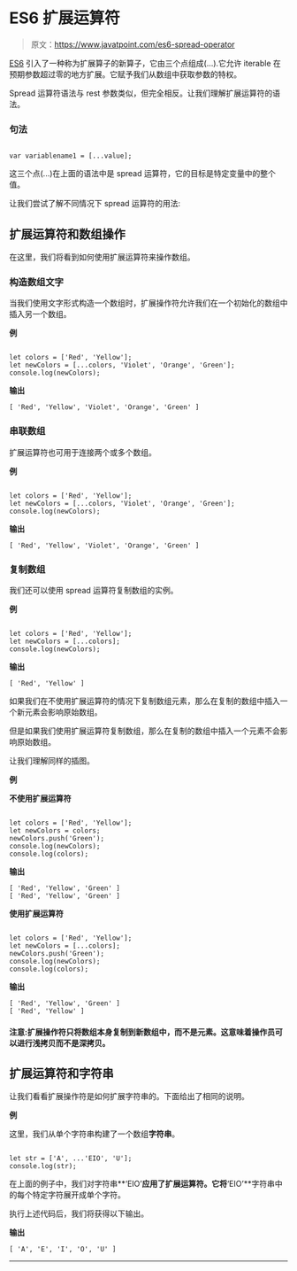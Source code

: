 # ES6 扩展运算符

> 原文：<https://www.javatpoint.com/es6-spread-operator>

[ES6](https://www.javatpoint.com/es6) 引入了一种称为扩展算子的新算子，它由三个点组成(...).它允许 iterable 在预期参数超过零的地方扩展。它赋予我们从数组中获取参数的特权。

Spread 运算符语法与 rest 参数类似，但完全相反。让我们理解扩展运算符的语法。

### 句法

```

var variablename1 = [...value];

```

这三个点(...)在上面的语法中是 spread 运算符，它的目标是特定变量中的整个值。

让我们尝试了解不同情况下 spread 运算符的用法:

## 扩展运算符和数组操作

在这里，我们将看到如何使用扩展运算符来操作数组。

### 构造数组文字

当我们使用文字形式构造一个数组时，扩展操作符允许我们在一个初始化的数组中插入另一个数组。

**例**

```

let colors = ['Red', 'Yellow'];
let newColors = [...colors, 'Violet', 'Orange', 'Green'];
console.log(newColors);

```

**输出**

```
[ 'Red', 'Yellow', 'Violet', 'Orange', 'Green' ]

```

### 串联数组

扩展运算符也可用于连接两个或多个数组。

**例**

```

let colors = ['Red', 'Yellow'];
let newColors = [...colors, 'Violet', 'Orange', 'Green'];
console.log(newColors);

```

**输出**

```
[ 'Red', 'Yellow', 'Violet', 'Orange', 'Green' ]

```

### 复制数组

我们还可以使用 spread 运算符复制数组的实例。

**例**

```

let colors = ['Red', 'Yellow'];
let newColors = [...colors];
console.log(newColors);

```

**输出**

```
[ 'Red', 'Yellow' ]

```

如果我们在不使用扩展运算符的情况下复制数组元素，那么在复制的数组中插入一个新元素会影响原始数组。

但是如果我们使用扩展运算符复制数组，那么在复制的数组中插入一个元素不会影响原始数组。

让我们理解同样的插图。

**例**

**不使用扩展运算符**

```

let colors = ['Red', 'Yellow'];
let newColors = colors;
newColors.push('Green');
console.log(newColors);
console.log(colors);

```

**输出**

```
[ 'Red', 'Yellow', 'Green' ]
[ 'Red', 'Yellow', 'Green' ]

```

**使用扩展运算符**

```

let colors = ['Red', 'Yellow'];
let newColors = [...colors];
newColors.push('Green');
console.log(newColors);
console.log(colors);

```

**输出**

```
[ 'Red', 'Yellow', 'Green' ]
[ 'Red', 'Yellow' ]

```

#### 注意:扩展操作符只将数组本身复制到新数组中，而不是元素。这意味着操作员可以进行浅拷贝而不是深拷贝。

## 扩展运算符和字符串

让我们看看扩展操作符是如何扩展字符串的。下面给出了相同的说明。

**例**

这里，我们从单个字符串构建了一个数组**字符串**。

```

let str = ['A', ...'EIO', 'U'];
console.log(str);

```

在上面的例子中，我们对字符串**‘EIO’**应用了扩展运算符。它将**‘EIO’**字符串中的每个特定字符展开成单个字符。

执行上述代码后，我们将获得以下输出。

**输出**

```
[ 'A', 'E', 'I', 'O', 'U' ]

```

* * *